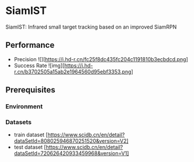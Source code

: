 # SiamIST
SiamIST: Infrared small target tracking based on an improved SiamRPN
## Performance
* Precision ![][https://i.hd-r.cn/fc25f8dc435fc204c1191810b3ecbdcd.png]
* Success Rate ![img][https://i.hd-r.cn/b3702505a15ab2e1964560d95ebf3353.png]
## Prerequisites
### Environment
### Datasets
* train dataset [https://www.scidb.cn/en/detail?dataSetId=808025946870251520&version=V2]
* test dataset [https://www.scidb.cn/en/detail?dataSetId=720626420933459968&version=V1]
